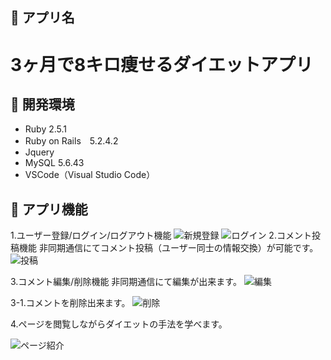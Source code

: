 ## 📗 アプリ名
3ヶ月で8キロ痩せるダイエットアプリ
====

## 📗 開発環境
- Ruby 2.5.1
- Ruby on Rails　5.2.4.2
- Jquery 
- MySQL 5.6.43
- VSCode（Visual Studio Code）

## 📗 アプリ機能
1.ユーザー登録/ログイン/ログアウト機能
![新規登録](https://i.imgur.com/GO3sAon.png "singin")
![ログイン](https://i.imgur.com/5Cvy5Hu.png "login")
2.コメント投稿機能
非同期通信にてコメント投稿（ユーザー同士の情報交換）が可能です。
![投稿](https://user-images.githubusercontent.com/58423182/79852725-019ba500-8402-11ea-885c-f65a7511d5e3.gif)

3.コメント編集/削除機能
非同期通信にて編集が出来ます。
![編集](https://user-images.githubusercontent.com/58423182/79852778-1710cf00-8402-11ea-9be6-5b0b688947c7.gif)

3-1.コメントを削除出来ます。
![削除](https://user-images.githubusercontent.com/58423182/79852822-26901800-8402-11ea-8640-f10703ef56c3.gif)

4.ページを閲覧しながらダイエットの手法を学べます。

![ページ紹介](https://user-images.githubusercontent.com/58423182/79851182-ed56a880-83ff-11ea-85fe-81e72e77de81.gif)